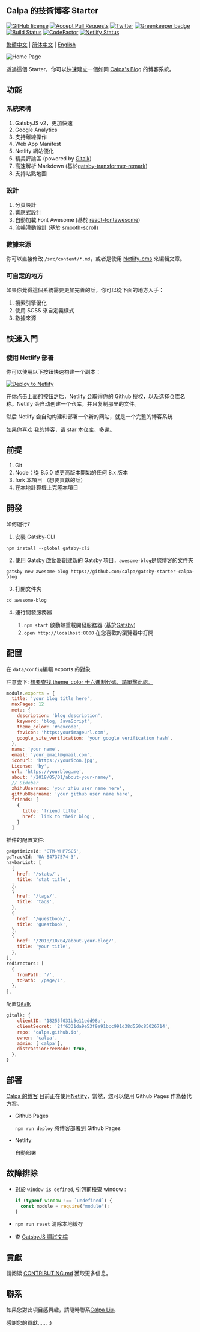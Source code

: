 ## Calpa 的技術博客 Starter

[![GitHub license](https://img.shields.io/github/license/calpa/gatsby-starter-calpa-blog.svg)](https://github.com/calpa/gatsby-starter-calpa-blog/blob/master/LICENSE)
[![Accept Pull Requests](https://img.shields.io/badge/PRs-welcome-brightgreen.svg)](https://github.com/calpa/gatsby-starter-calpa-blog/pulls)
[![Twitter](https://img.shields.io/twitter/url/https/github.com/calpa/gatsby-starter-calpa-blog.svg?style=social)](https://twitter.com/intent/tweet?text=Wow:&url=https%3A%2F%2Fgithub.com%2Fcalpa%2Fblog)
[![Greenkeeper badge](https://badges.greenkeeper.io/calpa/gatsby-starter-calpa-blog.svg)](https://greenkeeper.io/)
[![Build Status](https://api.travis-ci.org/calpa/gatsby-starter-calpa-blog.svg?branch=master)](https://github.com/calpa/gatsby-starter-calpa-blog/blob/master/.travis.yml)
[![CodeFactor](https://www.codefactor.io/repository/github/calpa/gatsby-starter-calpa-blog/badge)](https://www.codefactor.io/repository/github/calpa/gatsby-starter-calpa-blog)
[![Netlify Status](https://api.netlify.com/api/v1/badges/69c4fc63-9bed-44e4-aee4-77ceb456f770/deploy-status)](https://app.netlify.com/sites/calpa/deploys)

[繁體中文](README-zh-Hant.md) | [简体中文](README-zh-Hans.md) | [English](README.md)

![Home Page](https://imgur.com/Yf3mnfR.png)

透過這個 Starter，你可以快速建立一個如同 [Calpa's Blog](https://calpa.me) 的博客系統。

## 功能

### 系統架構

1. GatsbyJS v2，更加快速
1. Google Analytics
1. 支持離線操作
1. Web App Manifest
1. Netlify 網站優化
1. 精美評論區 (powered by [Gitalk](https://github.com/gitalk/gitalk))
1. 高速解析 Markdown (基於[gatsby-transformer-remark](https://www.gatsbyjs.org/packages/gatsby-transformer-remark/))
1. 支持站點地圖

### 設計

1. 分頁設計
1. 響應式設計
1. 自動加載 Font Awesome (基於 [react-fontawesome](https://github.com/FortAwesome/react-fontawesome))
1. 流暢滑動設計 (基於 [smooth-scroll](https://github.com/cferdinandi/smooth-scroll))

### 數據來源

你可以直接修改 `/src/content/*.md`，或者是使用 [Netlify-cms](https://www.netlifycms.org) 來編輯文章。

### 可自定的地方

如果你覺得這個系統需要更加完善的話，你可以從下面的地方入手：

1. 搜索引擎優化
1. 使用 SCSS 來自定義樣式
1. 數據來源

## 快速入門

### 使用 Netlify 部署

你可以使用以下按钮快速构建一个副本：

<a href="https://app.netlify.com/start/deploy?repository=https://github.com/Kun8018/gatsby-starter-icarus-blog" target="_blank"><img src="https://www.netlify.com/img/deploy/button.svg" alt="Deploy to Netlify"></a>

在你点击上面的按钮之后，Netlify 会取得你的 Github 授权，以及选择仓库名称。Netlify 会自动创建一个仓库，并且复制那里的文件。

然后 Netlify 会自动构建和部署一个新的网站，就是一个完整的博客系统

如果你喜欢 [我的博客](https://kunzhang.me)，请 star 本仓库，多谢。

## 前提

1. Git
2. Node：從 8.5.0 或更高版本開始的任何 8.x 版本
3. fork 本項目 （想要貢獻的話）
4. 在本地計算機上克隆本項目

## 開發

如何運行?

1. 安裝 Gatsby-CLI

```shell
npm install --global gatsby-cli
```

2. 使用 Gatsby 啟動器創建新的 Gatsby 項目，`awesome-blog`是您博客的文件夾

```shell
gatsby new awesome-blog https://github.com/calpa/gatsby-starter-calpa-blog
```

3. 打開文件夾

```shell
cd awesome-blog
```

4. 運行開發服務器

   1. `npm start` 啟動熱重載開發服務器 (基於[Gatsby](https://www.gatsbyjs.org/))
   2. `open http://localhost:8000` 在您喜歡的瀏覽器中打開

## 配置

在 `data/config`編輯 exports 的對象

註意壹下: [想要查找 theme_color 十六進制代碼，請單擊此處。](https://www.colorhexa.com/)

```JavaScript
module.exports = {
  title: 'your blog title here',
  maxPages: 12
  meta: {
    description: 'blog description',
    keyword: 'blog, JavaScript',
    theme_color: '#hexcode',
    favicon: 'https:yourimageurl.com',
    google_site_verification: 'your google verification hash',
  },
  name: 'your name',
  email: 'your_email@gmail.com',
  iconUrl: 'https://youricon.jpg',
  License: 'by',
  url: 'https://yourblog.me',
  about: '/2018/05/01/about-your-name/',
  // Sidebar
  zhihuUsername: 'your zhiu user name here',
  githubUsername: 'your github user name here',
  friends: [
    {
      title: 'friend title',
      href: 'link to their blog',
    }
  ]
```

插件的配置文件:

```JavaScript
gaOptimizeId: 'GTM-WHP7SC5',
gaTrackId: 'UA-84737574-3',
navbarList: [
  {
    href: '/stats/',
    title: 'stat title',
  },
  {
    href: '/tags/',
    title: 'tags',
  },
  {
    href: '/guestbook/',
    title: 'guestbook',
  },
  {
    href: '/2018/10/04/about-your-blog/',
    title: 'your title',
  },
],
redirectors: [
  {
    fromPath: '/',
    toPath: '/page/1',
  },
],
```

配置[Gitalk](https://gitalk.github.io/)

```JavaScript
gitalk: {
    clientID: '18255f031b5e11edd98a',
    clientSecret: '2ff6331da9e53f9a91bcc991d38d550c85026714',
    repo: 'calpa.github.io',
    owner: 'calpa',
    admin: ['calpa'],
    distractionFreeMode: true,
  },
}
```

## 部署

[Calpa 的博客](https://calpa.me) 目前正在使用[Netlify](https://www.netlify.com/)，當然，您可以使用 Github Pages 作為替代方案。

- Github Pages

  `npm run deploy` 將博客部署到 Github Pages

- Netlify

  自動部署

## 故障排除

- 對於 `window is defined`, 引包前檢查 window :

  ```JavaScript
  if (typeof window !== `undefined`) {
    const module = require("module");
  }
  ```

- `npm run reset` 清除本地緩存
- 查 [GatsbyJS 調試文檔](https://www.gatsbyjs.org/docs/debugging-html-builds/)

## 貢獻

請阅读 [CONTRIBUTING.md](.github/CONTRIBUTING.md) 獲取更多信息。

## 聯系

如果您對此項目感興趣，請隨時聯系[Calpa Liu](calpaliu@gmail.com)。

感謝您的貢獻...... :)

